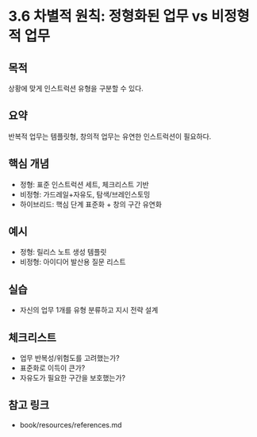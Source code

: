 # 3.6 차별적 원칙: 정형화된 업무 vs 비정형적 업무

## 목적
상황에 맞게 인스트럭션 유형을 구분할 수 있다.

## 요약
반복적 업무는 템플릿형, 창의적 업무는 유연한 인스트럭션이 필요하다.

## 핵심 개념
- 정형: 표준 인스트럭션 세트, 체크리스트 기반
- 비정형: 가드레일+자유도, 탐색/브레인스토밍
- 하이브리드: 핵심 단계 표준화 + 창의 구간 유연화

## 예시
- 정형: 릴리스 노트 생성 템플릿
- 비정형: 아이디어 발산용 질문 리스트

## 실습
- 자신의 업무 1개를 유형 분류하고 지시 전략 설계

## 체크리스트
- 업무 반복성/위험도를 고려했는가?
- 표준화로 이득이 큰가?
- 자유도가 필요한 구간을 보호했는가?

## 참고 링크
- book/resources/references.md
